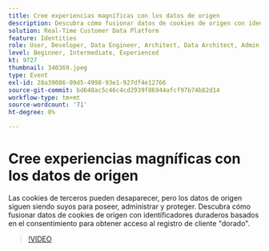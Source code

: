 ```yaml
---
title: Cree experiencias magníficas con los datos de origen
description: Descubra cómo fusionar datos de cookies de origen con identificadores duraderos basados en el consentimiento para obtener acceso al registro de cliente de oro.
solution: Real-Time Customer Data Platform
feature: Identities
role: User, Developer, Data Engineer, Architect, Data Architect, Admin, Leader
level: Beginner, Intermediate, Experienced
kt: 9727
thumbnail: 340369.jpeg
type: Event
exl-id: 28a39086-09d5-4998-93e1-927df4e12766
source-git-commit: bd648ac5c46c4cd2939f86944afcf97b74b82d14
workflow-type: tm+mt
source-wordcount: '71'
ht-degree: 0%

---
```


# Cree experiencias magníficas con los datos de origen

Las cookies de terceros pueden desaparecer, pero los datos de origen siguen siendo suyos para poseer, administrar y proteger. Descubra cómo fusionar datos de cookies de origen con identificadores duraderos basados en el consentimiento para obtener acceso al registro de cliente &quot;dorado&quot;.

>[!VIDEO](https://video.tv.adobe.com/v/340369/?quality=12&learn=on)
